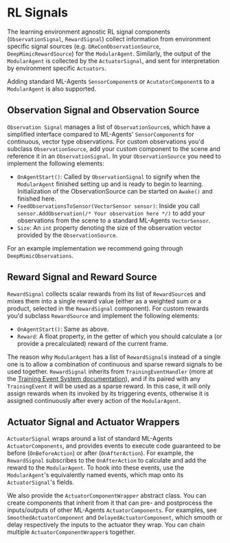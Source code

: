 # RL Signals

The learning environment agnostic RL signal components (`ObservationSignal`, `RewardSignal`) collect information from environment specific signal sources (e.g. `DReConObservationSource`, `DeepMimicRewardSource`) for the `ModularAgent`. 
Similarly, the output of the `ModularAgent` is collected by the `ActuatorSignal`, and sent for interpretation by environment specific `Actuators`.

Adding standard ML-Agents `SensorComponent`s or `AcutatorComponent`s to a `ModularAgent` is also supported.

## Observation Signal and Observation Source

`Observation Signal` manages a list of `ObservationSource`s, which have a simplified interface compared to ML-Agents' `SensorComponent`s for continuous, vector type observations. 
For custom observations you'd subclass `ObservationSource`, add your custom component to the scene and reference it in an `ObservationSignal`. In your `ObservationSource` you need to implement the following elements:

- `OnAgentStart()`: Called by `ObservationSignal` to signify when the `ModularAgent` finished setting up and is ready to begin to learning. Initialization of the ObservationSource can be started on `Awake()` and finished here.
- `FeedObservationsToSensor(VectorSensor sensor)`: Inside you call `sensor.AddObservation(/* Your observation here */)` to add your observations from the scene to a standard ML-Agents `VectorSensor`.
- `Size`: An `int` property denoting the size of the observation vector provided by the `ObservationSource`.

For an example implementation we recommend going through `DeepMimicObservations`.

## Reward Signal and Reward Source

`RewardSignal` collects scalar rewards from its list of `RewardSource`s and mixes them into a single reward value (either as a weighted sum or a product, selected in the `RewardSignal` component). 
For custom rewards you'd subclass `RewardSource` and implement the following elements:

- `OnAgentStart()`: Same as above.
- `Reward`: A float property, in the getter of which you should calculate a (or provide a precalculated) reward of the current frame.

The reason why `ModularAgent` has a list of `RewardSignal`s instead of a single one is to allow a combination of continuous and sparse reward signals to be used together. 
`RewardSignal` inherits from `TrainingEventHandler` (more at the [Training Event System documentation](TODO)), and if its paired with any `TrainingEvent` it will be used as a sparse reward. 
In this case, it will only assign rewards when its invoked by its triggering events, otherwise it is assigned continuously after every action of the `ModularAgent`.

## Actuator Signal and Actuator Wrappers

`ActuatorSignal` wraps around a list of standard ML-Agents `ActuatorComponents`, and provides events to execute code guaranteed to be before (`OnBeforeAction`) or after (`OnAfterAction`).
For example, the `RewardSignal` subscribes to the `OnAfterAction` to calculate and add the reward to the `ModularAgent`. To hook into these events, use the `ModularAgent`'s equivalently named events, which map onto its `ActuatorSignal`'s fields. 

We also provide the `ActuatorComponentWrapper` abstract class. You can create components that inherit from it that can pre- and postprocess the inputs/outputs of other ML-Agents `ActuatorComponents`. 
For examples, see `SmoothedActuatorComponent` and `DelayedActuatorComponent`, which smooth or delay respectively the inputs to the actuator they wrap. You can chain multiple `ActuatorComponentWrapper`s together.
